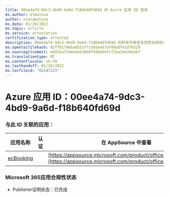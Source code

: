 ```yaml
---
title: 00ee4a74-9dc3-4bd9-9a6d-f18b640fd69d 的 Azure 应用 ID 信息
ms.author: elmalova
author: elenamalova
ms.date: 01/20/2022
ms.topic: article
ms.service: attestation
certification_type: attested
description: 00ee4a74-9dc3-4bd9-9a6d-f18b640fd69d 的所有可用安全性和合规性信息。
ms.openlocfilehash: 02ff81786ba0551ffce93ee87af00adfe1d70329
ms.sourcegitcommit: d492eaf294e4eb3bb6f5db6d4fcf2ea1de3deabf
ms.translationtype: MT
ms.contentlocale: zh-CN
ms.lasthandoff: 01/20/2022
ms.locfileid: "62147223"
---
```

# <a name="azure-app-id-00ee4a74-9dc3-4bd9-9a6d-f18b640fd69d"></a>Azure 应用 ID：00ee4a74-9dc3-4bd9-9a6d-f18b640fd69d


### <a name="apps-associated-with-this-id"></a>与此 ID 关联的应用：
| **应用名称** | **认证** | **在 AppSource 中查看** |
|--------------|---------------|-----------------------|
| [ecBooking](https://docs.microsoft.com/microsoft-365-app-certification/forward/WA200002096) |  | [https://appsource.microsoft.com/product/office/WA200002096](https://appsource.microsoft.com/product/office/WA200002096) |

### <a name="microsoft-365-app-compliance-status"></a>Microsoft 365应用合规性状态
- Publisher证明状态：已完成
